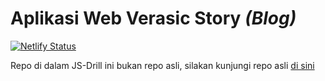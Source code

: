 # Aplikasi Web Verasic Story *(Blog)*


[![Netlify Status](https://api.netlify.com/api/v1/badges/f706dfc4-3b5f-4a70-9f1c-d97b236622e1/deploy-status)](https://app.netlify.com/sites/verasicstory-dicoding/deploys)


Repo di dalam JS-Drill ini bukan repo asli, silakan kunjungi repo asli [di sini](https://github.com/Milkywayrules/dicoding_fe_courses/tree/1-belajar_dasar_pemrograman_web)
